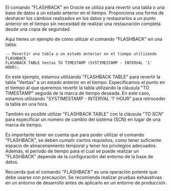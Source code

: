 El comando "FLASHBACK" en Oracle se utiliza para revertir una tabla o una base de datos a un estado anterior en el tiempo. Proporciona una forma de deshacer los cambios realizados en los datos y restaurarlos a un punto anterior en el tiempo sin necesidad de realizar una restauración completa desde una copia de seguridad.

Aquí tienes un ejemplo de cómo utilizar el comando "FLASHBACK" en una tabla:

```
-- Revertir una tabla a un estado anterior en el tiempo utilizando FLASHBACK
FLASHBACK TABLE Ventas TO TIMESTAMP (SYSTIMESTAMP - INTERVAL '1' HOUR);
```

En este ejemplo, estamos utilizando "FLASHBACK TABLE" para revertir la tabla "Ventas" a un estado anterior en el tiempo. Especificamos el punto en el tiempo al que queremos revertir la tabla utilizando la cláusula "TO TIMESTAMP" seguida de la marca de tiempo deseada. En este caso, estamos utilizando "SYSTIMESTAMP - INTERVAL '1' HOUR" para retroceder la tabla en una hora.

También es posible utilizar "FLASHBACK TABLE" con la cláusula "TO SCN" para especificar un número de cambio del sistema (SCN) en lugar de una marca de tiempo.

Es importante tener en cuenta que para poder utilizar el comando "FLASHBACK", se deben cumplir ciertos requisitos, como tener suficiente espacio de almacenamiento temporal y tener los privilegios adecuados. Además, el período de tiempo para el cual se puede realizar un "FLASHBACK" depende de la configuración del entorno de la base de datos.

Recuerda que el comando "FLASHBACK" es una operación potente que debe usarse con precaución. Se recomienda realizar pruebas exhaustivas en un entorno de desarrollo antes de aplicarlo en un entorno de producción.